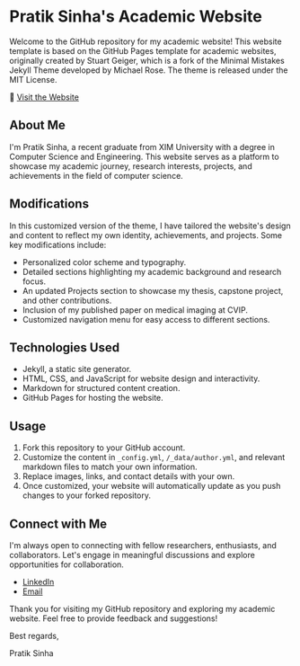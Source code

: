 # Pratik Sinha's Academic Website

Welcome to the GitHub repository for my academic website! This website template is based on the GitHub Pages template for academic websites, originally created by Stuart Geiger, which is a fork of the Minimal Mistakes Jekyll Theme developed by Michael Rose. The theme is released under the MIT License.

🔗 [Visit the Website](https://pratiksinha.me)

## About Me

I'm Pratik Sinha, a recent graduate from XIM University with a degree in Computer Science and Engineering. This website serves as a platform to showcase my academic journey, research interests, projects, and achievements in the field of computer science.

## Modifications

In this customized version of the theme, I have tailored the website's design and content to reflect my own identity, achievements, and projects. Some key modifications include:

- Personalized color scheme and typography.
- Detailed sections highlighting my academic background and research focus.
- An updated Projects section to showcase my thesis, capstone project, and other contributions.
- Inclusion of my published paper on medical imaging at CVIP.
- Customized navigation menu for easy access to different sections.

## Technologies Used

- Jekyll, a static site generator.
- HTML, CSS, and JavaScript for website design and interactivity.
- Markdown for structured content creation.
- GitHub Pages for hosting the website.

## Usage

1. Fork this repository to your GitHub account.
2. Customize the content in `_config.yml`, `/_data/author.yml`, and relevant markdown files to match your own information.
3. Replace images, links, and contact details with your own.
4. Once customized, your website will automatically update as you push changes to your forked repository.

## Connect with Me

I'm always open to connecting with fellow researchers, enthusiasts, and collaborators. Let's engage in meaningful discussions and explore opportunities for collaboration.

- [LinkedIn](https://www.linkedin.com/in/pratik-sinha1)
- [Email](mailto:pratiksinha.cs@gmail.com)

Thank you for visiting my GitHub repository and exploring my academic website. Feel free to provide feedback and suggestions!

Best regards,

Pratik Sinha
